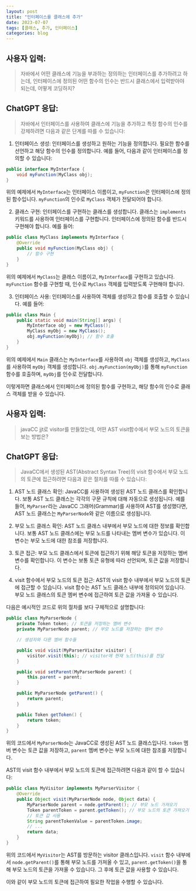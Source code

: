 ```yaml
---
layout: post
title: "인터페이스를 클래스에 추가"
date: 2023-07-07
tags: [클래스, 추가, 인터페이스]
categories: blog
---
```


## 사용자 입력:
> 자바에서 어떤 클래스에 기능을 부과하는 정의하는 인터페이스를 추가하려고 하는데, 인터페이스에 정의된 어떤 함수의 인수는 반드시 클래스에서 입력받아야 되는데, 어떻게 코딩하지?

## ChatGPT 응답:
> 자바에서 인터페이스를 사용하여 클래스에 기능을 추가하고 특정 함수의 인수를 강제하려면 다음과 같은 단계를 따를 수 있습니다:

1. 인터페이스 생성: 인터페이스를 생성하고 원하는 기능을 정의합니다. 필요한 함수를 선언하고 해당 함수의 인수를 정의합니다. 예를 들어, 다음과 같이 인터페이스를 정의할 수 있습니다:

```java
public interface MyInterface {
    void myFunction(MyClass obj);
}
```

위의 예제에서 `MyInterface`는 인터페이스 이름이고, `myFunction`은 인터페이스에 정의된 함수입니다. `myFunction`의 인수로 `MyClass` 객체가 전달되어야 합니다.

2. 클래스 구현: 인터페이스를 구현하는 클래스를 생성합니다. 클래스는 `implements` 키워드를 사용하여 인터페이스를 구현합니다. 인터페이스에 정의된 함수를 반드시 구현해야 합니다. 예를 들어:

```java
public class MyClass implements MyInterface {
    @Override
    public void myFunction(MyClass obj) {
        // 함수 구현
    }
}
```

위의 예제에서 `MyClass`는 클래스 이름이고, `MyInterface`를 구현하고 있습니다. `myFunction` 함수를 구현할 때, 인수로 `MyClass` 객체를 입력받도록 구현해야 합니다.

3. 인터페이스 사용: 인터페이스를 사용하여 객체를 생성하고 함수를 호출할 수 있습니다. 예를 들어:

```java
public class Main {
    public static void main(String[] args) {
        MyInterface obj = new MyClass();
        MyClass myObj = new MyClass();
        obj.myFunction(myObj); // 함수 호출
    }
}
```

위의 예제에서 `Main` 클래스는 `MyInterface`를 사용하여 `obj` 객체를 생성하고, `MyClass`를 사용하여 `myObj` 객체를 생성합니다. `obj.myFunction(myObj)`를 통해 `myFunction` 함수를 호출하며, `myObj`를 인수로 전달합니다.

이렇게하면 클래스에서 인터페이스에 정의된 함수를 구현하고, 해당 함수의 인수로 클래스 객체를 받을 수 있습니다.

## 사용자 입력:
> javaCC jjt로 visitor를 만들었는데,     어떤 AST visit함수에서 부모 노드의 토큰을 보는 방법은?

## ChatGPT 응답:
> JavaCC에서 생성된 AST(Abstract Syntax Tree)의 visit 함수에서 부모 노드의 토큰에 접근하려면 다음과 같은 절차를 따를 수 있습니다:

1. AST 노드 클래스 확인: JavaCC를 사용하여 생성된 AST 노드 클래스를 확인합니다. 보통 AST 노드 클래스는 각각의 구문 규칙에 대해 자동으로 생성됩니다. 예를 들어, `MyParser`라는 JavaCC 그래머(Grammar)를 사용하여 AST를 생성했다면, AST 노드 클래스는 `MyParserNode`와 같은 이름으로 생성됩니다.

2. 부모 노드 클래스 확인: AST 노드 클래스 내부에서 부모 노드에 대한 정보를 확인합니다. 보통 AST 노드 클래스에는 부모 노드를 나타내는 멤버 변수가 있습니다. 이 변수는 부모 노드에 대한 참조를 저장합니다.

3. 토큰 접근: 부모 노드 클래스에서 토큰에 접근하기 위해 해당 토큰을 저장하는 멤버 변수를 확인합니다. 이 변수는 보통 토큰 유형에 따라 선언되며, 토큰 값을 저장합니다.

4. visit 함수에서 부모 노드의 토큰 접근: AST의 visit 함수 내부에서 부모 노드의 토큰에 접근할 수 있습니다. visit 함수는 AST 노드 클래스 내부에 정의되어 있습니다. 부모 노드 클래스의 토큰 멤버 변수에 접근하여 토큰 값을 가져올 수 있습니다.

다음은 예시적인 코드로 위의 절차를 보다 구체적으로 설명합니다:

```java
public class MyParserNode {
    private Token token; // 토큰을 저장하는 멤버 변수
    private MyParserNode parent; // 부모 노드를 저장하는 멤버 변수

    // 생성자와 다른 멤버 함수들

    public void visit(MyParserVisitor visitor) {
        visitor.visit(this); // visitor에 현재 노드(this)를 전달
    }

    public void setParent(MyParserNode parent) {
        this.parent = parent;
    }

    public MyParserNode getParent() {
        return parent;
    }

    public Token getToken() {
        return token;
    }
}
```

위의 코드에서 `MyParserNode`는 JavaCC로 생성된 AST 노드 클래스입니다. `token` 멤버 변수는 토큰 값을 저장하고, `parent` 멤버 변수는 부모 노드에 대한 참조를 저장합니다.

AST의 visit 함수 내부에서 부모 노드의 토큰에 접근하려면 다음과 같이 할 수 있습니다:

```java
public class MyVisitor implements MyParserVisitor {
    @Override
    public Object visit(MyParserNode node, Object data) {
        MyParserNode parent = node.getParent(); // 부모 노드 가져오기
        Token parentToken = parent.getToken(); // 부모 노드의 토큰 가져오기
        // 토큰 값 사용
        String parentTokenValue = parentToken.image;
        // ...
        return data;
    }
}
```

위의 코드에서 `MyVisitor`는 AST를 방문하는 visitor 클래스입니다. `visit` 함수 내부에서 `node.getParent()`를 통해 부모 노드를 가져올 수 있고, `parent.getToken()`을 통해 부모 노드의 토큰을 가져올 수 있습니다. 그 후에 토큰 값을 사용할 수 있습니다.

이와 같이 부모 노드의 토큰에 접근하여 필요한 작업을 수행할 수 있습니다.

